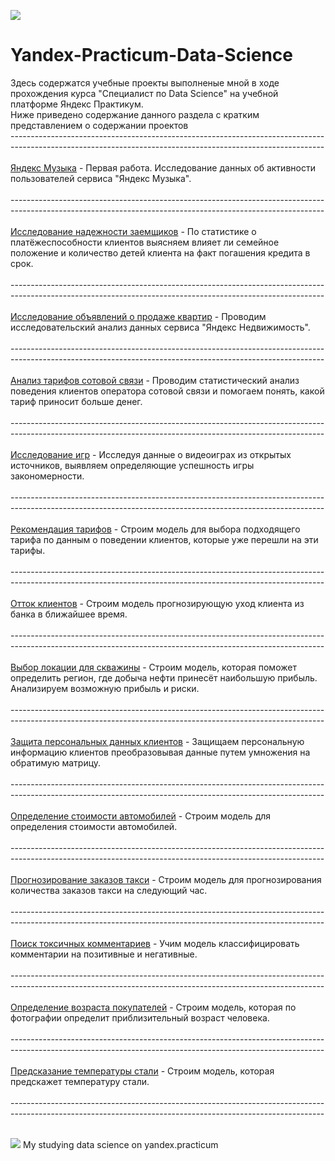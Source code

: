 <a id='RUS'></a>
<a href="#ENG"><img src='https://img.shields.io/badge/RUS-ENG-blue'></a>

# Yandex-Practicum-Data-Science<br>
Здесь содержатся учебные проекты выполненые мной в ходе прохождения курса "Специалист по Data Science" на учебной платформе Яндекс Практикум.<br>
Ниже приведено содержание данного раздела с кратким представлением о содержании проектов<br>
------------------------------------------------------------------------------------------------------------------------------------------------------------<br><br>
[Яндекс Музыка](https://github.com/Konstantin-Solomin/Yandex-Practicum-Data-Science/blob/main/01.yandex_music.ipynb) - Первая работа. Исследование данных об активности пользователей сервиса "Яндекс Музыка".<br><br>
------------------------------------------------------------------------------------------------------------------------------------------------------------<br><br>
[Исследование надежности заемщиков](https://github.com/Konstantin-Solomin/Yandex-Practicum-Data-Science/blob/main/02.bank.ipynb) - По статистике о платёжеспособности клиентов выясняем влияет ли семейное положение и количество детей клиента на факт погашения кредита в срок.<br><br>
------------------------------------------------------------------------------------------------------------------------------------------------------------<br><br>
[Исследование объявлений о продаже квартир](https://github.com/Konstantin-Solomin/Yandex-Practicum-Data-Science/blob/main/03.real_estate.ipynb) - Проводим исследовательский анализ данных сервиса "Яндекс Недвижимость".<br><br>
------------------------------------------------------------------------------------------------------------------------------------------------------------<br><br>
[Анализ тарифов сотовой связи](https://github.com/Konstantin-Solomin/Yandex-Practicum-Data-Science/blob/main/04.phone_tariff.ipynb) - Проводим статистический анализ поведения клиентов оператора сотовой связи и помогаем понять, какой тариф приносит больше денег.<br><br>
------------------------------------------------------------------------------------------------------------------------------------------------------------<br><br>
[Исследование игр](https://github.com/Konstantin-Solomin/Yandex-Practicum-Data-Science/blob/main/05.games.ipynb) - Исследуя данные о видеоиграх из открытых источников, выявляем  определяющие успешность игры закономерности.<br><br>
------------------------------------------------------------------------------------------------------------------------------------------------------------<br><br>
[Рекомендация тарифов](https://github.com/Konstantin-Solomin/Yandex-Practicum-Data-Science/blob/main/06.tariff_ml.ipynb) - Строим модель для выбора подходящего тарифа по данным о поведении клиентов, которые уже перешли на эти тарифы.<br><br>
------------------------------------------------------------------------------------------------------------------------------------------------------------<br><br>
[Отток клиентов](https://github.com/Konstantin-Solomin/Yandex-Practicum-Data-Science/blob/main/07.bank_ml.ipynb) - Строим модель прогнозирующую уход клиента из банка в ближайшее время.<br><br>
------------------------------------------------------------------------------------------------------------------------------------------------------------<br><br>
[Выбор локации для скважины](https://github.com/Konstantin-Solomin/Yandex-Practicum-Data-Science/blob/main/08.new_borehole.ipynb) - Строим модель, которая поможет определить регион, где добыча нефти принесёт наибольшую прибыль. Анализируем возможную прибыль и риски.<br><br>
------------------------------------------------------------------------------------------------------------------------------------------------------------<br><br>
[Защита персональных данных клиентов](https://github.com/Konstantin-Solomin/Yandex-Practicum-Data-Science/blob/main/09.insurance.ipynb) - Защищаем персональную информацию клиентов преобразовывая данные путем умножения на обратимую матрицу.<br><br>
------------------------------------------------------------------------------------------------------------------------------------------------------------<br><br>
[Определение стоимости автомобилей](https://github.com/Konstantin-Solomin/Yandex-Practicum-Data-Science/blob/main/10.autos.ipynb) - Строим модель для определения стоимости автомобилей.<br><br>
------------------------------------------------------------------------------------------------------------------------------------------------------------<br><br>
[Прогнозирование заказов такси](https://github.com/Konstantin-Solomin/Yandex-Practicum-Data-Science/blob/main/11.taxi.ipynb) - Строим модель для прогнозирования количества заказов такси на следующий час.<br><br>
------------------------------------------------------------------------------------------------------------------------------------------------------------<br><br>
[Поиск токсичных комментариев](https://github.com/Konstantin-Solomin/Yandex-Practicum-Data-Science/blob/main/12.toxic_comments.ipynb) - Учим модель классифицировать комментарии на позитивные и негативные.<br><br>
------------------------------------------------------------------------------------------------------------------------------------------------------------<br><br>
[Определение возраста покупателей](https://github.com/Konstantin-Solomin/Yandex-Practicum-Data-Science/blob/main/13.CV_age.ipynb) - Строим модель, которая по фотографии определит приблизительный возраст человека.<br><br>
------------------------------------------------------------------------------------------------------------------------------------------------------------<br><br>
[Предсказание температуры стали](https://github.com/Konstantin-Solomin/Yandex-Practicum-Data-Science/blob/main/14.steel_temperature.ipynb) - Строим модель, которая предскажет температуру стали.<br><br>
------------------------------------------------------------------------------------------------------------------------------------------------------------<br><br>

<a id='ENG'></a>
<a href="#RUS"><img src='https://img.shields.io/badge/ENG-RUS-blue'></a>
My studying data science on yandex.practicum
